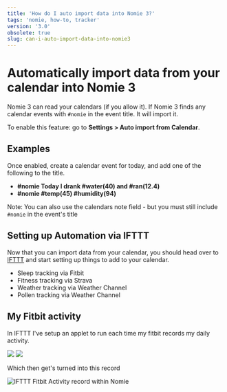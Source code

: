 ```yaml
---
title: 'How do I auto import data into Nomie 3?'
tags: 'nomie, how-to, tracker'
version: '3.0'
obsolete: true
slug: can-i-auto-import-data-into-nomie3
---
```


# Automatically import data from your calendar into Nomie 3

Nomie 3 can read your calendars (if you allow it). If Nomie 3 finds any calendar events with `#nomie` in the event title. It will import it.

To enable this feature: go to **Settings > Auto import from Calendar**.

## Examples

Once enabled, create a calendar event for today, and add one of the following to the title.

- **#nomie Today I drank #water(40) and #ran(12.4)**
- **#nomie #temp(45) #humidity(94)**

Note: You can also use the calendars note field - but you must still include `#nomie` in the event's title

## Setting up Automation via IFTTT

Now that you can import data from your calendar, you should head over to [IFTTT](https://ifttt.com) and start setting up things to add to your calendar.

- Sleep tracking via Fitbit
- Fitness tracking via Strava
- Weather tracking via Weather Channel
- Pollen tracking via Weather Channel

## My Fitbit activity

In IFTTT I've setup an applet to run each time my fitbit records my daily activity.

![](https://snaps.nomie.io/Screen-Shot-2018-09-25-09-16-21.jpg)
![](https://snaps.nomie.io/Screen-Shot-2018-09-25-09-17-16.jpg)

Which then get's turned into this record

![IFTTT Fitbit Activity record within Nomie](https://snaps.nomie.io/Screen-Shot-2018-09-25-09-18-20.jpg)
